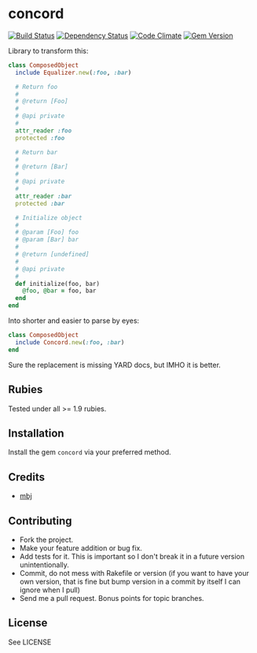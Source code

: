 concord
=======

[![Build Status](https://secure.travis-ci.org/mbj/concord.png?branch=master)](http://travis-ci.org/mbj/concord)
[![Dependency Status](https://gemnasium.com/mbj/concord.png)](https://gemnasium.com/mbj/concord)
[![Code Climate](https://codeclimate.com/github/mbj/concord.png)](https://codeclimate.com/github/mbj/concord)
[![Gem Version](https://img.shields.io/gem/v/concord.svg)](https://rubygems.org/gems/concord)

Library to transform this:

```ruby
class ComposedObject
  include Equalizer.new(:foo, :bar)

  # Return foo
  #
  # @return [Foo]
  #
  # @api private
  #
  attr_reader :foo
  protected :foo

  # Return bar
  #
  # @return [Bar]
  #
  # @api private
  #
  attr_reader :bar
  protected :bar

  # Initialize object
  #
  # @param [Foo] foo
  # @param [Bar] bar
  #
  # @return [undefined]
  #
  # @api private
  #
  def initialize(foo, bar)
    @foo, @bar = foo, bar
  end
end
```

Into shorter and easier to parse by eyes:

```ruby
class ComposedObject
  include Concord.new(:foo, :bar)
end
```

Sure the replacement is missing YARD docs, but IMHO it is better.

Rubies
------

Tested under all >= 1.9 rubies.

Installation
------------

Install the gem `concord` via your preferred method.

Credits
-------

* [mbj](https://github.com/mbj)

Contributing
-------------

* Fork the project.
* Make your feature addition or bug fix.
* Add tests for it. This is important so I don't break it in a
  future version unintentionally.
* Commit, do not mess with Rakefile or version
  (if you want to have your own version, that is fine but bump version in a commit by itself I can ignore when I pull)
* Send me a pull request. Bonus points for topic branches.

License
-------

See LICENSE
